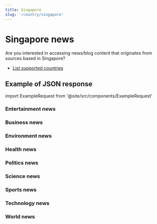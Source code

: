 ```yaml
---
title: Singapore
slug: '/country/singapore'
---
```


# Singapore news

Are you interested in accessing news/blog content that originates from sources based in Singapore?

- [List supported countries](/get-articles/countries)

## Example of JSON response

import ExampleRequest from '@site/src/components/ExampleRequest'

### Entertainment news
<ExampleRequest url="https://api.apitube.io/v1/news/articles?limit=2&category=news/Arts_and_Entertainment&language=sg"></ExampleRequest>

### Business news
<ExampleRequest url="https://api.apitube.io/v1/news/articles?limit=2&category=news/Business&language=sg"></ExampleRequest>

### Environment news
<ExampleRequest url="https://api.apitube.io/v1/news/articles?limit=2&category=news/Environment&language=sg"></ExampleRequest>

### Health news
<ExampleRequest url="https://api.apitube.io/v1/news/articles?limit=2&category=news/Health&language=sg"></ExampleRequest>

### Politics news
<ExampleRequest url="https://api.apitube.io/v1/news/articles?limit=2&category=news/Politics&language=sg"></ExampleRequest>

### Science news
<ExampleRequest url="https://api.apitube.io/v1/news/articles?limit=2&category=news/Science&language=sg"></ExampleRequest>

### Sports news
<ExampleRequest url="https://api.apitube.io/v1/news/articles?limit=2&category=news/Sports&language=sg"></ExampleRequest>

### Technology news
<ExampleRequest url="https://api.apitube.io/v1/news/articles?limit=2&category=news/Technology&language=sg"></ExampleRequest>

### World news
<ExampleRequest url="https://api.apitube.io/v1/news/articles?limit=2&category=news/World&language=sg"></ExampleRequest>
